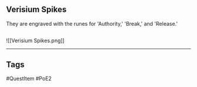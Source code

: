 ## Verisium Spikes
They are engraved with the runes for 'Authority,' 'Break,' and 'Release.'
## 
![[Verisium Spikes.png]]

---
## Tags
#QuestItem
#PoE2